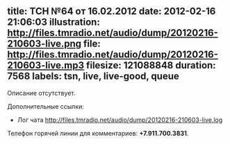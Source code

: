 title: ТСН №64 от 16.02.2012
date: 2012-02-16 21:06:03
illustration: http://files.tmradio.net/audio/dump/20120216-210603-live.png
file: http://files.tmradio.net/audio/dump/20120216-210603-live.mp3
filesize: 121088848
duration: 7568
labels: tsn, live, live-good, queue
---
Описание отсутствует.

Дополнительные ссылки:

- Лог чата
  http://files.tmradio.net/audio/dump/20120216-210603-live.log

Телефон горячей линии для комментариев: **+7.911.700.3831**.
